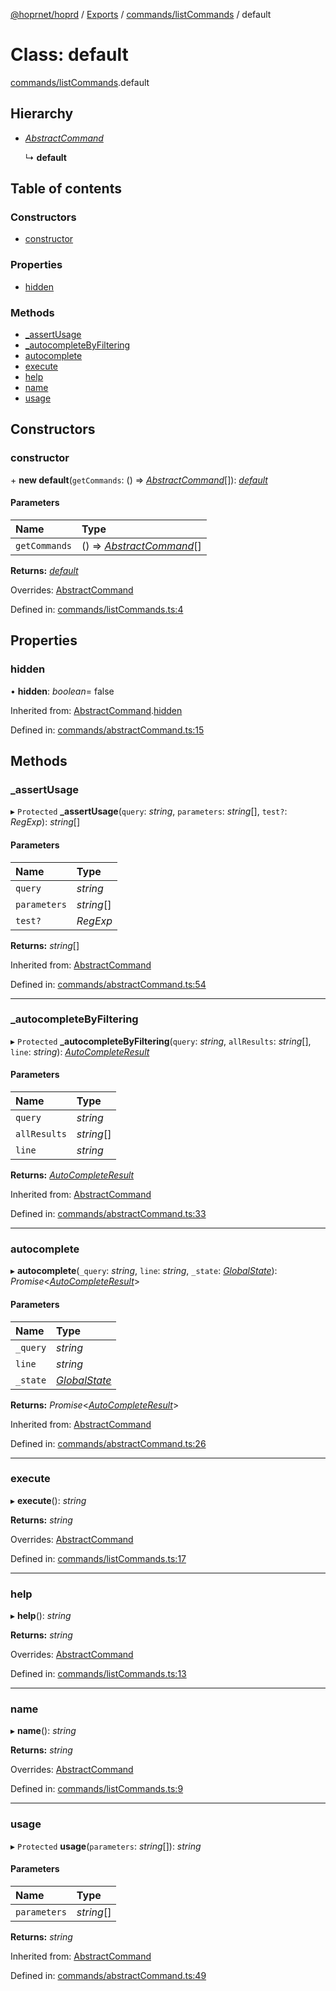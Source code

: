 [@hoprnet/hoprd](../README.md) / [Exports](../modules.md) / [commands/listCommands](../modules/commands_listcommands.md) / default

# Class: default

[commands/listCommands](../modules/commands_listcommands.md).default

## Hierarchy

- [*AbstractCommand*](commands_abstractcommand.abstractcommand.md)

  ↳ **default**

## Table of contents

### Constructors

- [constructor](commands_listcommands.default.md#constructor)

### Properties

- [hidden](commands_listcommands.default.md#hidden)

### Methods

- [\_assertUsage](commands_listcommands.default.md#_assertusage)
- [\_autocompleteByFiltering](commands_listcommands.default.md#_autocompletebyfiltering)
- [autocomplete](commands_listcommands.default.md#autocomplete)
- [execute](commands_listcommands.default.md#execute)
- [help](commands_listcommands.default.md#help)
- [name](commands_listcommands.default.md#name)
- [usage](commands_listcommands.default.md#usage)

## Constructors

### constructor

\+ **new default**(`getCommands`: () => [*AbstractCommand*](commands_abstractcommand.abstractcommand.md)[]): [*default*](commands_listcommands.default.md)

#### Parameters

| Name | Type |
| :------ | :------ |
| `getCommands` | () => [*AbstractCommand*](commands_abstractcommand.abstractcommand.md)[] |

**Returns:** [*default*](commands_listcommands.default.md)

Overrides: [AbstractCommand](commands_abstractcommand.abstractcommand.md)

Defined in: [commands/listCommands.ts:4](https://github.com/hoprnet/hoprnet/blob/448a47a/packages/hoprd/src/commands/listCommands.ts#L4)

## Properties

### hidden

• **hidden**: *boolean*= false

Inherited from: [AbstractCommand](commands_abstractcommand.abstractcommand.md).[hidden](commands_abstractcommand.abstractcommand.md#hidden)

Defined in: [commands/abstractCommand.ts:15](https://github.com/hoprnet/hoprnet/blob/448a47a/packages/hoprd/src/commands/abstractCommand.ts#L15)

## Methods

### \_assertUsage

▸ `Protected` **_assertUsage**(`query`: *string*, `parameters`: *string*[], `test?`: *RegExp*): *string*[]

#### Parameters

| Name | Type |
| :------ | :------ |
| `query` | *string* |
| `parameters` | *string*[] |
| `test?` | *RegExp* |

**Returns:** *string*[]

Inherited from: [AbstractCommand](commands_abstractcommand.abstractcommand.md)

Defined in: [commands/abstractCommand.ts:54](https://github.com/hoprnet/hoprnet/blob/448a47a/packages/hoprd/src/commands/abstractCommand.ts#L54)

___

### \_autocompleteByFiltering

▸ `Protected` **_autocompleteByFiltering**(`query`: *string*, `allResults`: *string*[], `line`: *string*): [*AutoCompleteResult*](../modules/commands_abstractcommand.md#autocompleteresult)

#### Parameters

| Name | Type |
| :------ | :------ |
| `query` | *string* |
| `allResults` | *string*[] |
| `line` | *string* |

**Returns:** [*AutoCompleteResult*](../modules/commands_abstractcommand.md#autocompleteresult)

Inherited from: [AbstractCommand](commands_abstractcommand.abstractcommand.md)

Defined in: [commands/abstractCommand.ts:33](https://github.com/hoprnet/hoprnet/blob/448a47a/packages/hoprd/src/commands/abstractCommand.ts#L33)

___

### autocomplete

▸ **autocomplete**(`_query`: *string*, `line`: *string*, `_state`: [*GlobalState*](../modules/commands_abstractcommand.md#globalstate)): *Promise*<[*AutoCompleteResult*](../modules/commands_abstractcommand.md#autocompleteresult)\>

#### Parameters

| Name | Type |
| :------ | :------ |
| `_query` | *string* |
| `line` | *string* |
| `_state` | [*GlobalState*](../modules/commands_abstractcommand.md#globalstate) |

**Returns:** *Promise*<[*AutoCompleteResult*](../modules/commands_abstractcommand.md#autocompleteresult)\>

Inherited from: [AbstractCommand](commands_abstractcommand.abstractcommand.md)

Defined in: [commands/abstractCommand.ts:26](https://github.com/hoprnet/hoprnet/blob/448a47a/packages/hoprd/src/commands/abstractCommand.ts#L26)

___

### execute

▸ **execute**(): *string*

**Returns:** *string*

Overrides: [AbstractCommand](commands_abstractcommand.abstractcommand.md)

Defined in: [commands/listCommands.ts:17](https://github.com/hoprnet/hoprnet/blob/448a47a/packages/hoprd/src/commands/listCommands.ts#L17)

___

### help

▸ **help**(): *string*

**Returns:** *string*

Overrides: [AbstractCommand](commands_abstractcommand.abstractcommand.md)

Defined in: [commands/listCommands.ts:13](https://github.com/hoprnet/hoprnet/blob/448a47a/packages/hoprd/src/commands/listCommands.ts#L13)

___

### name

▸ **name**(): *string*

**Returns:** *string*

Overrides: [AbstractCommand](commands_abstractcommand.abstractcommand.md)

Defined in: [commands/listCommands.ts:9](https://github.com/hoprnet/hoprnet/blob/448a47a/packages/hoprd/src/commands/listCommands.ts#L9)

___

### usage

▸ `Protected` **usage**(`parameters`: *string*[]): *string*

#### Parameters

| Name | Type |
| :------ | :------ |
| `parameters` | *string*[] |

**Returns:** *string*

Inherited from: [AbstractCommand](commands_abstractcommand.abstractcommand.md)

Defined in: [commands/abstractCommand.ts:49](https://github.com/hoprnet/hoprnet/blob/448a47a/packages/hoprd/src/commands/abstractCommand.ts#L49)
